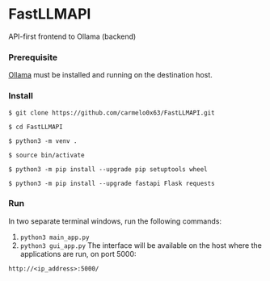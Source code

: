 # FastLLMAPI
API-first frontend to Ollama (backend)

### Prerequisite
[Ollama](https://ollama.com/) must be installed and running on the destination host.

### Install
```
$ git clone https://github.com/carmelo0x63/FastLLMAPI.git

$ cd FastLLMAPI

$ python3 -m venv .

$ source bin/activate

$ python3 -m pip install --upgrade pip setuptools wheel

$ python3 -m pip install --upgrade fastapi Flask requests
```

### Run
In two separate terminal windows, run the following commands:
1. `python3 main_app.py`
2. `python3 gui_app.py`
The interface will be available on the host where the applications are run, on port 5000:
```
http://<ip_address>:5000/
```
